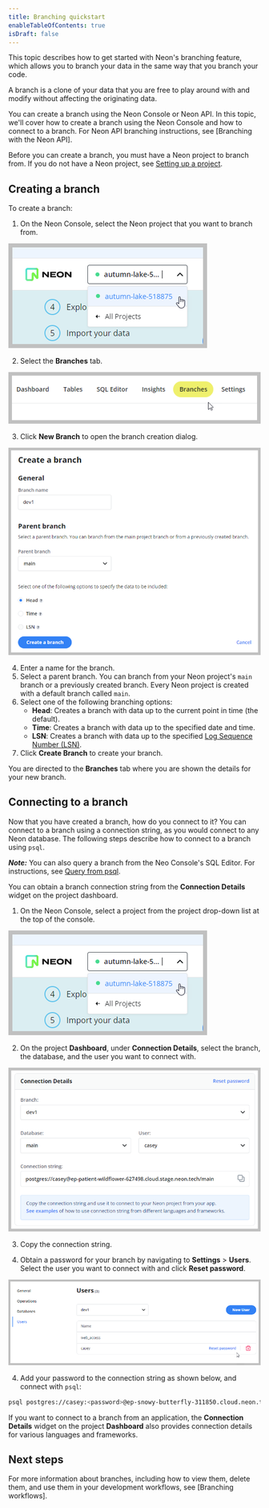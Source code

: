 ```yaml
---
title: Branching quickstart
enableTableOfContents: true
isDraft: false
---
```


This topic describes how to get started with Neon's branching feature, which allows you to branch your data in the same way that you branch your code.

A branch is a clone of your data that you are free to play around with and modify without affecting the originating data.

You can create a branch using the Neon Console or Neon API. In this topic, we'll cover how to create a branch using the Neon Console and how to connect to a branch. For Neon API branching instructions, see [Branching with the Neon API]. 

Before you can create a branch, you must have a Neon project to branch from. If you do not have a Neon project, see [Setting up a project](./setting-up-a-project).

## Creating a branch

To create a branch:

1. On the Neon Console, select the Neon project that you want to branch from.

  ![Select project drop-down](./images/select_project.png)

2. Select the **Branches** tab.

  ![Branches tab](./images/branches_tab.png)

3. Click **New Branch** to open the branch creation dialog.

  ![Create branch dialog](./images/create_branch.png)

4. Enter a name for the branch.
5. Select a parent branch. You can branch from your Neon project's `main` branch or a previously created branch. Every Neon project is created with a default branch called `main`.  
6. Select one of the following branching options:
    - **Head**: Creates a branch with data up to the current point in time (the default).
    - **Time**: Creates a branch with data up to the specified date and time.
    - **LSN**: Creates a branch with data up to the specified [Log Sequence Number (LSN)](../../reference/glossary/#lsn).
7. Click **Create Branch** to create your branch.

You are directed to the **Branches** tab where you are shown the details for your new branch.

## Connecting to a branch

Now that you have created a branch, how do you connect to it? You can connect to a branch using a connection string, as you would connect to any Neon database. The following steps describe how to connect to a branch using `psql`.

_**Note:**_ You can also query a branch from the Neo Console's SQL Editor. For instructions, see [Query from psql](/query-with-neon-sql-editor).

You can obtain a branch connection string from the **Connection Details** widget on the project dashboard.

1. On the Neon Console, select a project from the project drop-down list at the top of the console.

  ![Select project drop-down](./images/select_project.png)

2. On the project **Dashboard**, under **Connection Details**, select the branch, the database, and the user you want to connect with.

  ![Connection details widget](./images/connection_details.png)

3. Copy the connection string.

4. Obtain a password for your branch by navigating to **Settings** > **Users**. Select the user you want to connect with and click **Reset password**.

  ![Reset password](./images/reset_password.png)

4. Add your password to the connection string as shown below, and connect with `psql`:

  ```bash
  psql postgres://casey:<password>@ep-snowy-butterfly-311850.cloud.neon.tech/main
  ```

If you want to connect to a branch from an application, the **Connection Details** widget on the project **Dashboard** also provides connection details for various languages and frameworks.

## Next steps

For more information about branches, including how to view them, delete them, and use them in your development workflows, see [Branching workflows].
